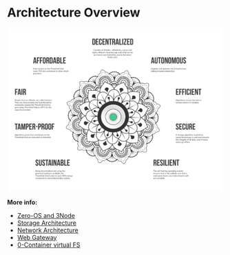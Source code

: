 # Architecture Overview

![](./img/architecture_why_us.png)

**More info:**

- [Zero-OS and 3Node](architecture_3node.md) 
- [Storage Architecture](architecture_storage.md)
- [Network Architecture](architecture_network.md)
- [Web Gateway](architecture_webgateway.md)
- [0-Container virtual FS](architecture_flist.md)
<!-- - [Boot Architecture](architecture_boot.md) -->
